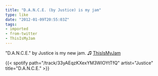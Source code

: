 ```yaml
---
title: "D.A.N.C.E. (by Justice) is my jam"
type: like
date: "2012-01-09T20:55:03Z"
tags:
- imported
- from-twitter
- ThisIsMyJam
---
```

"D.A.N.C.E." by Justice is my new jam. ♫ [ThisIsMyJam](/tags/thisismyjam)

{{< spotify path="/track/33yAEqzKXexYM3WlOYtTfQ" artist="Justice" title="D.A.N.C.E." >}}
